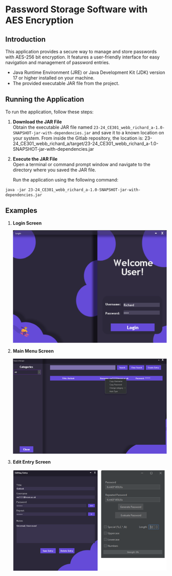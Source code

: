# Password Storage Software with AES Encryption

## Introduction
This application provides a secure way to manage and store passwords with AES-256 bit encryption. It features a user-friendly interface for easy navigation and management of password entries.


- Java Runtime Environment (JRE) or Java Development Kit (JDK) version 17 or higher installed on your machine.
- The provided executable JAR file from the project.

## Running the Application

To run the application, follow these steps:

1. **Download the JAR File**  
   Obtain the executable JAR file named `23-24_CE301_webb_richard_a-1.0-SNAPSHOT-jar-with-dependencies.jar` and save it to a known location on your system. From inside the Gitlab repository, the location is: 23-24_CE301_webb_richard_a/target/23-24_CE301_webb_richard_a-1.0-SNAPSHOT-jar-with-dependencies.jar


2. **Execute the JAR File**  
   Open a terminal or command prompt window and navigate to the directory where you saved the JAR file.

   Run the application using the following command:

```
java -jar 23-24_CE301_webb_richard_a-1.0-SNAPSHOT-jar-with-dependencies.jar
```

## Examples

1. **Login Screen**
   
   ![Login GUI Screen](images/loginGUI.png)

3. **Main Menu Screen**
   
   ![Main Menu GUI Screen](images/mainMenuGUI.png)

5. **Edit Entry Screen**

   ![Edit Entry GUI Screen](images/editEntryGUI.png)
